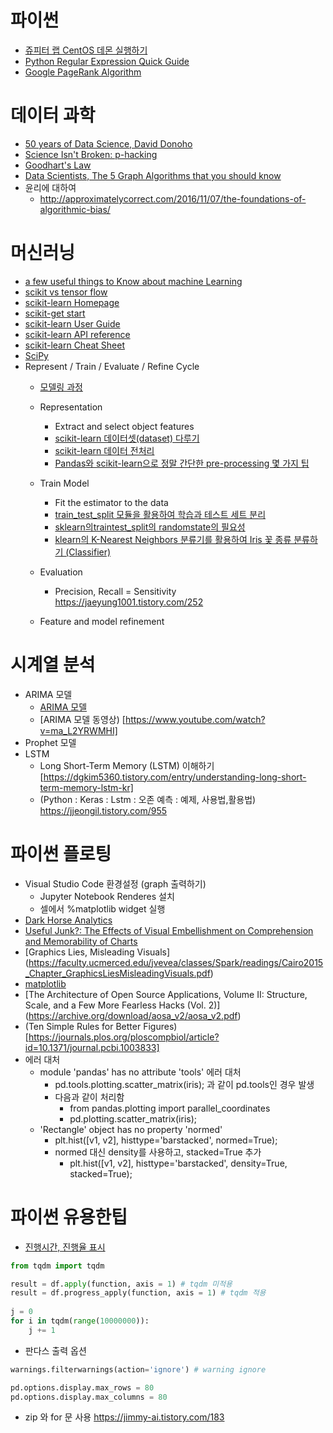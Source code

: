 
# 파이썬
* [쥬피터 랩 CentOS 데몬 실행하기](https://nomad-programmer.tistory.com/26)
* [Python Regular Expression Quick Guide](https://www.py4e.com/lectures3/Pythonlearn-11-Regex-Handout.txt)
* [ Google PageRank Algorithm](http://infolab.stanford.edu/~backrub/google.html)
# 데이터 과학
* [50 years of Data Science, David Donoho](http://courses.csail.mit.edu/18.337/2015/docs/50YearsDataScience.pdf)
* [Science Isn't Broken: p-hacking](http://fivethirtyeight.com/features/science-isnt-broken/)
* [Goodhart's Law](https://dataskeptic.com/blog/episodes/2016/goodharts-law)
* [Data Scientists, The 5 Graph Algorithms that you should know](https://towardsdatascience.com/data-scientists-the-five-graph-algorithms-that-you-should-know-30f454fa5513)
* 윤리에 대하여
  * http://approximatelycorrect.com/2016/11/07/the-foundations-of-algorithmic-bias/

# 머신러닝
* [a few useful things to Know about machine Learning](https://homes.cs.washington.edu/~pedrod/papers/cacm12.pdf)
* [scikit vs tensor flow](https://stackoverflow.com/questions/61233004/whats-the-difference-between-scikit-learn-and-tensorflow-is-it-possible-to-use)
* [scikit-learn Homepage](http://scikit-learn.org/)
* [scikit-get start](https://scikit-learn.org/stable/getting_started.html#)
* [scikit-learn User Guide](http://scikit-learn.org/stable/user_guide.html)
* [scikit-learn API reference](http://scikit-learn.org/stable/modules/classes.html)
* [scikit-learn Cheat Sheet](https://s3.amazonaws.com/assets.datacamp.com/blog_assets/Scikit_Learn_Cheat_Sheet_Python.pdf)
* [SciPy](http://www.scipy.org)
* Represent / Train / Evaluate / Refine Cycle
  * [모델링 과정](https://bigdaheta.tistory.com/54)
  * Representation
    * Extract and select object features
    * [scikit-learn 데이터셋(dataset) 다루기](https://teddylee777.github.io/scikit-learn/scikit-learn-dataset)
    * [scikit-learn 데이터 전처리](https://teddylee777.github.io/scikit-learn/scikit-learn-preprocessing)
    * [Pandas와 scikit-learn으로 정말 간단한 pre-processing 몇 가지 팁](https://teddylee777.github.io/scikit-learn/sklearn%EC%99%80-pandas%EB%A5%BC-%ED%99%9C%EC%9A%A9%ED%95%9C-%EA%B0%84%EB%8B%A8-%EB%8D%B0%EC%9D%B4%ED%84%B0%EB%B6%84%EC%84%9D)
    
  * Train Model 
    * Fit the estimator to the data
    * [train_test_split 모듈을 활용하여 학습과 테스트 세트 분리](https://teddylee777.github.io/scikit-learn/train-test-split)
    * [sklearn의traintest_split의 randomstate의 필요성](https://intrepidgeeks.com/tutorial/init-state-split)
    * [klearn의 K-Nearest Neighbors 분류기를 활용하여 Iris 꽃 종류 분류하기 (Classifier)](https://teddylee777.github.io/scikit-learn/KNeighborsClassifier%EB%A5%BC-%ED%99%9C%EC%9A%A9%ED%95%9C-%EB%B6%84%EB%A5%98%EA%B8%B0-%EC%A0%81%EC%9A%A9%ED%95%98%EA%B8%B0)
  * Evaluation
    * Precision, Recall = Sensitivity https://jaeyung1001.tistory.com/252
  * Feature and model refinement
  
# 시계열 분석
* ARIMA 모델
  * [ARIMA 모델](https://velog.io/@sjina0722/시계열분석-ARIMA-모델)
  * [ARIMA 모델 동영상) [https://www.youtube.com/watch?v=ma_L2YRWMHI]
* Prophet 모델
* LSTM
  * Long Short-Term Memory (LSTM) 이해하기 [https://dgkim5360.tistory.com/entry/understanding-long-short-term-memory-lstm-kr]
  * (Python : Keras : Lstm : 오존 예측 : 예제, 사용법,활용법) https://jjeongil.tistory.com/955

# 파이썬 플로팅
* Visual Studio Code 환경설정 (graph 출력하기)
  * Jupyter Notebook Renderes 설치
  * 셀에서 %matplotlib widget 실행
* [Dark Horse Analytics](http://www.darkhorseanalytics.com/)
* [Useful Junk?: The Effects of Visual Embellishment on Comprehension and Memorability of Charts](http://www.stat.columbia.edu/~gelman/communication/Bateman2010.pdf)
* [Graphics Lies, Misleading Visuals] (https://faculty.ucmerced.edu/jvevea/classes/Spark/readings/Cairo2015_Chapter_GraphicsLiesMisleadingVisuals.pdf)
* [matplotlib](http://www.aosabook.org/en/matplotlib.html)
* [The Architecture of Open Source Applications, Volume II: Structure, Scale, and a Few More Fearless Hacks (Vol. 2)] (https://archive.org/download/aosa_v2/aosa_v2.pdf)
* (Ten Simple Rules for Better Figures)[https://journals.plos.org/ploscompbiol/article?id=10.1371/journal.pcbi.1003833]
* 에러 대처
  * module 'pandas' has no attribute 'tools' 에러 대처
    * pd.tools.plotting.scatter_matrix(iris); 과 같이 pd.tools인 경우 발생
    * 다음과 같이 처리함
      * from pandas.plotting import parallel_coordinates
      * pd.plotting.scatter_matrix(iris);
  * 'Rectangle' object has no property 'normed'
    * plt.hist([v1, v2], histtype='barstacked', normed=True);
    * normed 대신 density를 사용하고, stacked=True 추가
      * plt.hist([v1, v2], histtype='barstacked', density=True, stacked=True);
# 파이썬 유용한팁
* [진행시간, 진행율 표시](https://jimmy-ai.tistory.com/13)
```python
from tqdm import tqdm

result = df.apply(function, axis = 1) # tqdm 미적용
result = df.progress_apply(function, axis = 1) # tqdm 적용
 
j = 0
for i in tqdm(range(10000000)):
    j += 1
```
* 판다스 출력 옵션
```python
warnings.filterwarnings(action='ignore') # warning ignore 

pd.options.display.max_rows = 80
pd.options.display.max_columns = 80
```
* zip 와 for 문 사용 https://jimmy-ai.tistory.com/183

